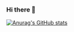 ### Hi there 👋

[![Anurag's GitHub stats](https://github-readme-stats.vercel.app/api?username=zyf123123&show_icons=true&theme=radical&include_all_commits=true&count_private=true)](https://github.com/anuraghazra/github-readme-stats)

<!--
**zyf123123/zyf123123** is a ✨ _special_ ✨ repository because its `README.md` (this file) appears on your GitHub profile.



Here are some ideas to get you started:

- 🔭 I’m currently working on ...
- 🌱 I’m currently learning ...
- 👯 I’m looking to collaborate on ...
- 🤔 I’m looking for help with ...
- 💬 Ask me about ...
- 📫 How to reach me: ...
- 😄 Pronouns: ...
- ⚡ Fun fact: ...
-->
